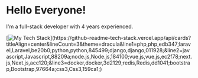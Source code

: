 # Hello Everyone!
I'm a full-stack developer with 4 years experienced.

[![My Tech Stack](https://github-readme-tech-stack.vercel.app/api/cards?titleAlign=center&lineCount=3&theme=dracula&line1=php,php,edb347;laravel,Laravel,be20b0;python,python,845499;django,django,011928;&line2=javascript,Javascript,88209a;node.js,Node.js,184100;vue.js,vue.js,ec2f78;next.js,Next.js,acc120;&line3=docker,docker,3d2129;redis,Redis,dd1041;bootstrap,Bootstrap,97664a;css3,Css3,159ca1;)](https://github-readme-tech-stack.vercel.app/api/cards?titleAlign=center&lineCount=3&theme=dracula&line1=php,php,edb347;laravel,Laravel,be20b0;python,python,845499;django,django,011928;&line2=javascript,Javascript,88209a;node.js,Node.js,184100;vue.js,vue.js,ec2f78;next.js,Next.js,acc120;&line3=docker,docker,3d2129;redis,Redis,dd1041;bootstrap,Bootstrap,97664a;css3,Css3,159ca1;)

